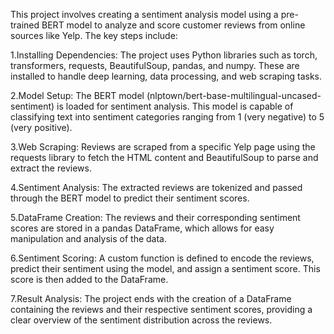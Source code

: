 This project involves creating a sentiment analysis model using a pre-trained BERT model to analyze and score customer reviews from online sources like Yelp. The key steps include:

  1.Installing Dependencies: 
  The project uses Python libraries such as torch, transformers, requests, BeautifulSoup, pandas, and numpy. These are installed to handle deep learning, data processing, and web scraping tasks.

  2.Model Setup:
  The BERT model (nlptown/bert-base-multilingual-uncased-sentiment) is loaded for sentiment analysis. This model is capable of classifying text into sentiment categories ranging from 1 (very negative) to 5 (very positive).

  3.Web Scraping:
  Reviews are scraped from a specific Yelp page using the requests library to fetch the HTML content and BeautifulSoup to parse and extract the reviews.

  4.Sentiment Analysis:
  The extracted reviews are tokenized and passed through the BERT model to predict their sentiment scores.

  5.DataFrame Creation:
  The reviews and their corresponding sentiment scores are stored in a pandas DataFrame, which allows for easy manipulation and analysis of the data.

  6.Sentiment Scoring:
  A custom function is defined to encode the reviews, predict their sentiment using the model, and assign a sentiment score. This score is then added to the DataFrame.

  7.Result Analysis:
  The project ends with the creation of a DataFrame containing the reviews and their respective sentiment scores, providing a clear overview of the sentiment distribution across the reviews.

